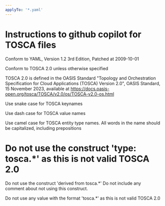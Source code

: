 ```yaml
---
applyTo: '*.yaml'
---
```

# Instructions to github copilot for TOSCA files

Conform to YAML, Version 1.2 3rd Edition, Patched at 2009-10-01

Conform to TOSCA 2.0 unless otherwise specified

TOSCA 2.0 is defined in the OASIS Standard "Topology and Orchestration Specification for Cloud Applications (TOSCA) Version 2.0", OASIS Standard, 15 November 2023, available at https://docs.oasis-open.org/tosca/TOSCA/v2.0/os/TOSCA-v2.0-os.html

Use snake case for TOSCA keynames

Use dash case for TOSCA value names

Use camel case for TOSCA entity type names. All words in the name should be capitalized, including prepositions

# Do not use the construct 'type: tosca.*' as this is not valid TOSCA 2.0
Do not use the construct 'derived from tosca.*' Do not include any comment about not using this construct.

Do not use any value with the format 'tosca.*' as this is not valid TOSCA 2.0


